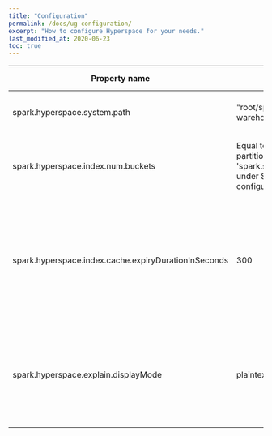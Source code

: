 ```yaml
---
title: "Configuration"
permalink: /docs/ug-configuration/
excerpt: "How to configure Hyperspace for your needs."
last_modified_at: 2020-06-23
toc: true
---
```

| Property name                                        | Default                                                                                          | Meaning                                                                                               | Since Version |
|------------------------------------------------------|--------------------------------------------------------------------------------------------------|-------------------------------------------------------------------------------------------------------|---------------|
| spark.hyperspace.system.path                         | "root/spark-warehouse/indexes"                                                                   | Folder to store Hyperspace index files.                                                     | 0.1.0         |
| spark.hyperspace.index.num.buckets                   | Equal to number of shuffle partitions (Check 'spark.sql.shuffle.partitions' under Spark configurations). | Number of buckets to use for a Hyperspace index upon creation.                                     | 0.1.0         |
| spark.hyperspace.index.cache.expiryDurationInSeconds | 300                                                                                              | Maximum time elapsed from the last index modification action before index cache content is marked as stale.  | 0.1.0         |
| spark.hyperspace.explain.displayMode                 | plaintext                                                                                        | Display mode for Hyperspace explain() output. The valid set of values is: console, plaintext, html.   | 0.1.0         |
